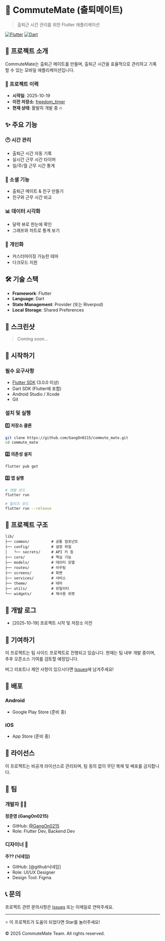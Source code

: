 # 🚀 CommuteMate (출퇴메이트)

> 출퇴근 시간 관리를 위한 Flutter 애플리케이션

[![Flutter](https://img.shields.io/badge/Flutter-02569B?style=flat&logo=flutter&logoColor=white)](https://flutter.dev)
[![Dart](https://img.shields.io/badge/Dart-0175C2?style=flat&logo=dart&logoColor=white)](https://dart.dev)

## 📌 프로젝트 소개

CommuteMate는 출퇴근 메이트를 만들며, 출퇴근 시간을 효율적으로 관리하고 기록할 수 있는 모바일 애플리케이션입니다.

### 🔄 프로젝트 이력
- **시작일**: 2025-10-19
- **이전 저장소**: [freedom_timer](https://github.com/GangOn0215/study/tree/main/mobile/flutter/project/freedom_timer)
- **현재 상태**: 활발히 개발 중 🔥

## ✨ 주요 기능

### 🕐 시간 관리
- 출퇴근 시간 자동 기록
- 실시간 근무 시간 타이머
- 일/주/월 근무 시간 통계

### 👥 소셜 기능
- 출퇴근 메이트 & 친구 만들기
- 친구와 근무 시간 비교

### 📊 데이터 시각화
- 달력 뷰로 한눈에 확인
- 그래프와 차트로 통계 보기

### 🎨 개인화
- 커스터마이징 가능한 테마
- 다크모드 지원

## 🛠️ 기술 스택

- **Framework**: Flutter
- **Language**: Dart
- **State Management**: Provider (또는 Riverpod)
- **Local Storage**: Shared Preferences

## 📱 스크린샷

> Coming soon...

## 🚀 시작하기

### 필수 요구사항
- [Flutter SDK](https://flutter.dev/docs/get-started/install) (3.0.0 이상)
- Dart SDK (Flutter에 포함)
- Android Studio / Xcode
- Git

### 설치 및 실행

#### 1️⃣ 저장소 클론
```bash
git clone https://github.com/GangOn0215/commute_mate.git
cd commute_mate
```

#### 2️⃣ 의존성 설치
```bash
flutter pub get
```

#### 3️⃣ 앱 실행
```bash
# 개발 모드
flutter run

# 릴리즈 모드
flutter run --release
```

## 📂 프로젝트 구조
```
lib/
├── common/          # 공통 컴포넌트
├── config/          # 설정 파일
│   └── secrets/     # API 키 등
├── core/            # 핵심 기능
├── models/          # 데이터 모델
├── routes/          # 라우팅
├── screens/         # 화면
├── services/        # 서비스
├── theme/           # 테마
├── utils/           # 유틸리티
└── widgets/         # 재사용 위젯
```

## 📝 개발 로그

- [2025-10-19] 프로젝트 시작 및 저장소 이전

## 🤝 기여하기

이 프로젝트는 팀 사이드 프로젝트로 진행되고 있습니다.
현재는 팀 내부 개발 중이며, 추후 오픈소스 기여를 검토할 예정입니다.

버그 리포트나 제안 사항이 있으시다면 [Issues](https://github.com/GangOn0215/commute_mate/issues)에 남겨주세요!

## 📱 배포

### Android
- Google Play Store (준비 중)

### iOS  
- App Store (준비 중)

## 📄 라이선스

이 프로젝트는 비공개 라이선스로 관리되며, 팀 동의 없이 무단 복제 및 배포를 금지합니다.

## 👥 팀

### 개발자 👨‍💻
**정준영 (GangOn0215)**
- GitHub: [@GangOn0215](https://github.com/GangOn0215)
- Role: Flutter Dev, Backend Dev

### 디자이너 🎨
**주?? (닉네임)**
- GitHub: [@github닉네임]
- Role: UI/UX Designer
- Design Tool: Figma

## 📞 문의

프로젝트 관련 문의사항은 [Issues](https://github.com/GangOn0215/commute_mate/issues) 또는 이메일로 연락주세요.

---

⭐️ 이 프로젝트가 도움이 되었다면 Star를 눌러주세요!

© 2025 CommuteMate Team. All rights reserved.
